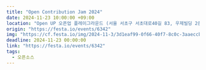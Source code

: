```yaml
---
title: "Open Contribution Jam 2024"
date: 2024-11-23 10:00:00 +09:00
location: "Open UP 오픈업 플레이그라운드 (서울 서초구 서초대로40길 83, 우제빌딩 2층 / 서초역 3번 출구에서 도보로 5분 거리)"
origin: "https://festa.io/events/6342"
img: "https://cf.festa.io/img/2024-11-3/3d1eaf99-0f66-40f7-8c0c-3aaeccbb4d5e.png"
deadline: 2024-11-23 00:00:00 
link: "https://festa.io/events/6342"
tags:
  - 오픈소스
---
```

